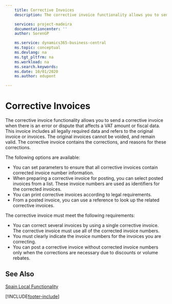 ```yaml
---
    title: Corrective Invoices
    description: The corrective invoice functionality allows you to send a corrective invoice when there is an error or dispute that affects a VAT amount or fiscal data. This invoice includes all legally required data and refers to the original invoice or invoices.

    services: project-madeira 
    documentationcenter: ''
    author: SorenGP

    ms.service: dynamics365-business-central
    ms.topic: conceptual
    ms.devlang: na
    ms.tgt_pltfrm: na
    ms.workload: na
    ms.search.keywords:
    ms.date: 10/01/2020
    ms.author: edupont

---
```

# Corrective Invoices
The corrective invoice functionality allows you to send a corrective invoice when there is an error or dispute that affects a VAT amount or fiscal data. This invoice includes all legally required data and refers to the original invoice or invoices. The original invoices cannot be voided, and remain valid. The corrective invoice contains the corrections, and reasons for these corrections.  

The following options are available:  

- You can set parameters to ensure that all corrective invoices contain corrected invoice number information.  
- When preparing a corrective invoice for posting, you can select posted invoices from a list. These invoice numbers are used as identifiers for the corrected invoices.  
- You can print corrective invoices according to legal requirements.  
- From a posted invoice, you can use a reference to look up the related corrective invoices.  

The corrective invoice must meet the following requirements:  

- You can correct several invoices by using a single corrective invoice. The corrective invoice must use all of the corrected invoice numbers.  
- You must clearly indicate the invoice numbers for the invoices you are correcting.  
- You can post a corrective invoice without corrected invoice numbers only when the corrections are necessary due to discounts or volume rebates.  

## See Also  
 [Spain Local Functionality](spain-local-functionality.md)


[!INCLUDE[footer-include](../../includes/footer-banner.md)]